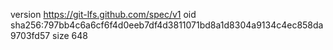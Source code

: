 version https://git-lfs.github.com/spec/v1
oid sha256:797bb4c6a6cf6f4d0eeb7df4d3811071bd8a1d8304a9134c4ec858da9703fd57
size 648
